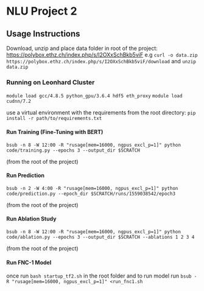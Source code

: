 # NLU Project 2

## Usage Instructions

Download, unzip and place data folder in root of the project: https://polybox.ethz.ch/index.php/s/I2OXxSchBkb5viF
e.g `curl -o data.zip https://polybox.ethz.ch/index.php/s/I2OXxSchBkb5viF/download` and `unzip data.zip`

### Running on Leonhard Cluster
`module load gcc/4.8.5 python_gpu/3.6.4 hdf5 eth_proxy`
`module load cudnn/7.2`

use a virtual environment with the requirements from the root directory:
`pip install -r path/to/requirements.txt`


#### Run Training (Fine-Tuning with BERT)
`bsub -n 8 -W 12:00 -R "rusage[mem=16000, ngpus_excl_p=1]" python code/training.py --epochs 3 --output_dir $SCRATCH`

(from the root of the project)

#### Run Prediction
`bsub -n 2 -W 4:00 -R "rusage[mem=16000, ngpus_excl_p=1]" python code/prediction.py --epoch_dir $SCRATCH/runs/1559038542/epoch3`

(from the root of the project)

#### Run Ablation Study
`bsub -n 8 -W 12:00 -R "rusage[mem=16000, ngpus_excl_p=1]" python code/ablation.py --epochs 3 --output_dir $SCRATCH --ablations 1 2 3 4`

(from the root of the project)


#### Run FNC-1 Model
once run `bash startup_tf2.sh` in the root folder and to run model run `bsub -R "rusage[mem=16000, ngpus_excl_p=1]" <run_fnc1.sh`
